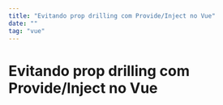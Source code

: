 ```yaml
---
title: "Evitando prop drilling com Provide/Inject no Vue"
date: ""
tag: "vue"
---
```


<!--more-->

# Evitando prop drilling com Provide/Inject no Vue
